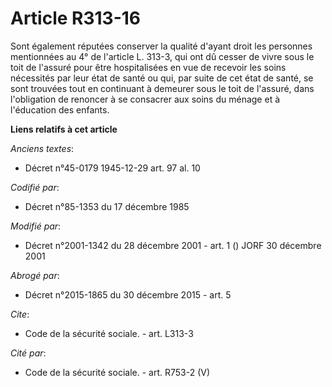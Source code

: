 # Article R313-16

Sont également réputées conserver la qualité d'ayant droit les personnes mentionnées au 4° de l'article L. 313-3, qui ont dû
cesser de vivre sous le toit de l'assuré pour être hospitalisées en vue de recevoir les soins nécessités par leur état de
santé ou qui, par suite de cet état de santé, se sont trouvées tout en continuant à demeurer sous le toit de l'assuré, dans
l'obligation de renoncer à se consacrer aux soins du ménage et à l'éducation des enfants.

**Liens relatifs à cet article**

_Anciens textes_:

  - Décret n°45-0179 1945-12-29 art. 97 al. 10

_Codifié par_:

  - Décret n°85-1353 du 17 décembre 1985

_Modifié par_:

  - Décret n°2001-1342 du 28 décembre 2001 - art. 1 () JORF 30 décembre 2001

_Abrogé par_:

  - Décret n°2015-1865 du 30 décembre 2015 - art. 5

_Cite_:

  - Code de la sécurité sociale. - art. L313-3

_Cité par_:

  - Code de la sécurité sociale. - art. R753-2 (V)
